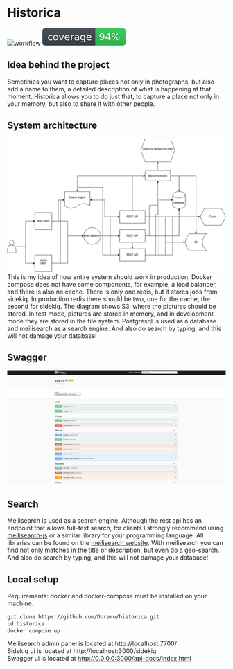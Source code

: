 Historica
==========
![workflow](https://github.com/Dorero/historica/actions/workflows/ci.yaml/badge.svg)
![Coverage](coverage/coverage.svg)

## Idea behind the project
Sometimes you want to capture places not only in photographs, but also add a name to them, a detailed description of what is happening at that moment. 
Historica allows you to do just that, to capture a place not only in your memory, but also to share it with other people.

## System architecture
![System architecture](vendor/historica_arch%20.webp)
This is my idea of how entire system should work in production. 
Docker compose does not have some components, for example, a load balancer, and there is also no cache. 
There is only one redis, but it stores jobs from sidekiq. 
In production redis there should be two, one for the cache, the second for sidekiq. 
The diagram shows S3, where the pictures should be stored. 
In test mode, pictures are stored in memory, and in development mode they are stored in the file system. 
Postgresql is used as a database and meilisearch as a search engine. 
And also do search by typing, and this will not damage your database!

## Swagger
![Swagger](vendor/swagger.png)

## Search
Meilisearch is used as a search engine. 
Although the rest api has an endpoint that allows full-text search, for clients I strongly recommend using [meilisearch-js](https://github.com/meilisearch/meilisearch-js?tab=readme-ov-file) or a similar library for your programming language. 
All libraries can be found on the [meilisearch website](https://www.meilisearch.com/docs/learn/what_is_meilisearch/sdks). 
With meilisearch you can find not only matches in the title or description, but even do a geo-search.
And also do search by typing, and this will not damage your database!

## <a name="local_setup"></a>Local setup
Requirements: docker and docker-compose must be installed on your machine.
```
git clone https://github.com/Dorero/historica.git
cd historica
docker compose up
```
Meilisearch admin panel is located at http://localhost:7700/ \
Sidekiq ui is located at http://localhost:3000/sidekiq \
Swagger ui is located at http://0.0.0.0:3000/api-docs/index.html 
